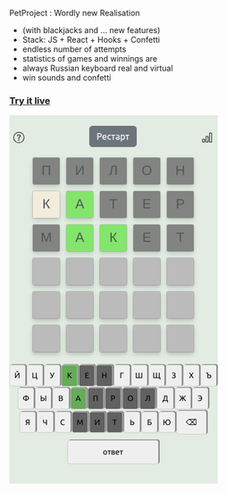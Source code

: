 PetProject : Wordly new Realisation 
* (with blackjacks and ... new features)
* Stack: JS + React + Hooks + Confetti 
* endless number of attempts 
*  statistics of games and winnings are 
*  always Russian keyboard real and virtual 
*  win sounds and confetti
### [Try it live](https://sivkov.github.io/wordly/)
![Screenshot](https://github.com/Sivkov/wordly/blob/master/public/example.png)
